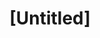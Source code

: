 ---
pid: pt344
title: "[Untitled]"
location_transcription: Penn Treaty Park
coordinates: "[-75.128930128559, 39.966125889021]"
zipcode: 
gen_neighborhood: 
neighborhood: 
outside_phl: 
age: '6'
age_range: 6-13
instagram: 
image_file_name: pt_344.jpg
proposal_transcription: 
topic: Unknown
topic_summary: '0'
type: Other No Form
keywords_other: 
credit: Khai
image_labels: 
twitter: 
facebook: 
permalink: "/monuments/pt344/"
layout: item-page
---